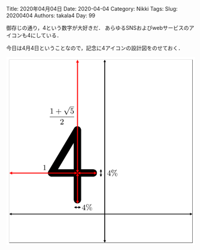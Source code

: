 ﻿Title: 2020年04月04日
Date: 2020-04-04
Category: Nikki
Tags: 
Slug: 20200404
Authors: takala4
Day: 99



御存じの通り，4という数字が大好きだ．
あらゆるSNSおよびwebサービスのアイコンも4にしている．


今日は4月4日ということなので，記念に4アイコンの設計図をのせておく．



![image](https://github.com/takala4/4/blob/master/4-explain.png?raw=true)


